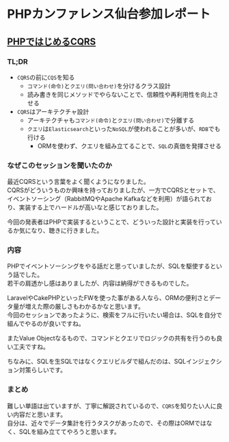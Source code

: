 # PHPカンファレンス仙台参加レポート
## [PHPではじめるCQRS](https://speakerdeck.com/dnskimo/phpdehazimerucqrs)
### TL;DR
* `CQRS`の前に`CQS`を知る
  * `コマンド(命令)`と`クエリ(問い合わせ)`を分けるクラス設計
  * 読み書きを同じメソッドでやらないことで、信頼性や再利用性を向上させる
* `CQRS`はアーキテクチャ設計
  * アーキテクチャも`コマンド(命令)`と`クエリ(問い合わせ)`で分離する
  * `クエリ`は`Elasticsearch`といった`NoSQL`が使われることが多いが、`RDB`でも行ける
    * ORMを使わず、クエリを組み立てることで、`SQL`の真価を発揮させる
### なぜこのセッションを聞いたのか
最近CQRSという言葉をよく聞くようになりました。  
CQRSがどういうものか興味を持っておりましたが、一方でCQRSとセットで、イベントソーシング（RabbitMQやApache Kafkaなどを利用）が語られており、実装する上でハードルが高いなと感じておりました。  

今回の発表者はPHPで実装するということで、どういった設計と実装を行っているか気になり、聴きに行きました。
### 内容
PHPでイベントソーシングをやる話だと思っていましたが、SQLを駆使するという話でした。  
若干の肩透かし感はありましたが、内容は納得ができるものでした。  

LaravelやCakePHPといったFWを使った事がある人なら、ORMの便利さとデータ量が増えた際の厳しさもわかるかなと思います。  
今回のセッションであったように、検索をフルに行いたい場合は、SQLを自分で組んでやるのが良いですね。

またValue Objectなるもので、コマンドとクエリでロジックの共有を行うのも良い工夫ですね。

ちなみに、SQLを生SQLではなくクエリビルダで組んだのは、SQLインジェクション対策らしいです。

### まとめ
難しい単語は出ていますが、丁寧に解説されているので、`CQRS`を知りたい人に良い内容だと思います。  
自分は、近々でデータ集計を行うタスクがあったので、その際はORMではなく、SQLを組み立ててやろうと思います。